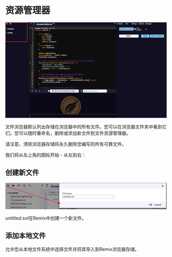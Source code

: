 # 资源管理器

![](pic1.png)

文件浏览器默认列出存储在浏览器中的所有文件。您可以在浏览器文件夹中看到它们。您可以随时重命名，删除或添加新文件到文件资源管理器。

请注意，清除浏览器存储将永久删除您编写的所有可靠文件。

我们将从左上角的图标开始 - 从左到右：

## 创建新文件

![](pic1-1.png)

untitled.sol在Remix中创建一个新文件。

## 添加本地文件

允许您从本地文件系统中选择文件并将其导入到Remix浏览器存储。